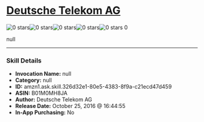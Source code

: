 # [Deutsche Telekom AG](http://alexa.amazon.com/#skills/amzn1.ask.skill.326d32e1-80e5-4383-8f9a-c21ecd47d459)
![0 stars](../../images/ic_star_border_black_18dp_1x.png)![0 stars](../../images/ic_star_border_black_18dp_1x.png)![0 stars](../../images/ic_star_border_black_18dp_1x.png)![0 stars](../../images/ic_star_border_black_18dp_1x.png)![0 stars](../../images/ic_star_border_black_18dp_1x.png) 0

null

***

### Skill Details

* **Invocation Name:** null
* **Category:** null
* **ID:** amzn1.ask.skill.326d32e1-80e5-4383-8f9a-c21ecd47d459
* **ASIN:** B01M0MH8JA
* **Author:** Deutsche Telekom AG
* **Release Date:** October 25, 2016 @ 16:44:55
* **In-App Purchasing:** No
